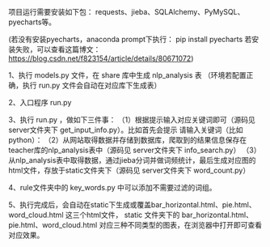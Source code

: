 项目运行需要安装如下包：
requests、jieba、SQLAlchemy、PyMySQL、pyecharts等。

(若没有安装pyecharts，anaconda prompt下执行： pip install pyecharts
若安装失败，可以查看这篇博文：https://blog.csdn.net/f823154/article/details/80671072)

1、执行 models.py 文件，在 share 库中生成 nlp_analysis 表 （环境若配置正确，执行 run.py 文件会自动在对应库下生成表）

2、入口程序 run.py

3、执行 run.py ，做如下三件事：
（1）根据提示输入对应关键词即可（源码见 server文件夹下 get_input_info.py）。比如首先会提示  请输入关键词（比如python）：
（2）从网站取得数据并存储到数据库，爬取到的结果信息保存在teacher库的nlp_analysis表中（源码见 server文件夹下 info_search.py）
（3）从nlp_analysis表中取得数据，通过jieba分词并做词频统计，最后生成对应图的html文件，存放于static文件夹下（源码见 server文件夹下 word_count.py）

4、rule文件夹中的 key_words.py 中可以添加不需要过滤的词组。

5、执行完成后，会自动在static下生成或覆盖bar_horizontal.html、pie.html、word_cloud.html 这三个html文件，
static 文件夹下的 bar_horizontal.html、pie.html、word_cloud.html 对应三种不同类型的图表，在浏览器中打开即可查看对应效果。
